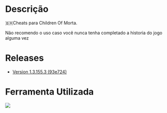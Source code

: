 
# Descrição
 :brazil:Cheats para Children Of Morta.
 
 Não recomendo o uso caso você nunca tenha completado a historia do jogo alguma vez
# Releases
- [Version 1.3.155.3 (93e724)](https://github.com/Winzen/ChildrenOfMorta-Cheats-Reverse-Engineer-Unity-/releases/tag/ChildenofMorta)
# Ferramenta Utilizada

<a href="https://github.com/dnSpyEx/dnSpy"><img src="https://cdn.cyberpunk.rs/wp-content/uploads/2018/09/dnSpy_debugger_bg.jpg">
